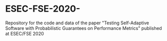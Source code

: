 # ESEC-FSE-2020-
Repository for the code and data of the paper "Testing Self-Adaptive Software with Probabilistic Guarantees on Performance Metrics" published at ESEC/FSE 2020
